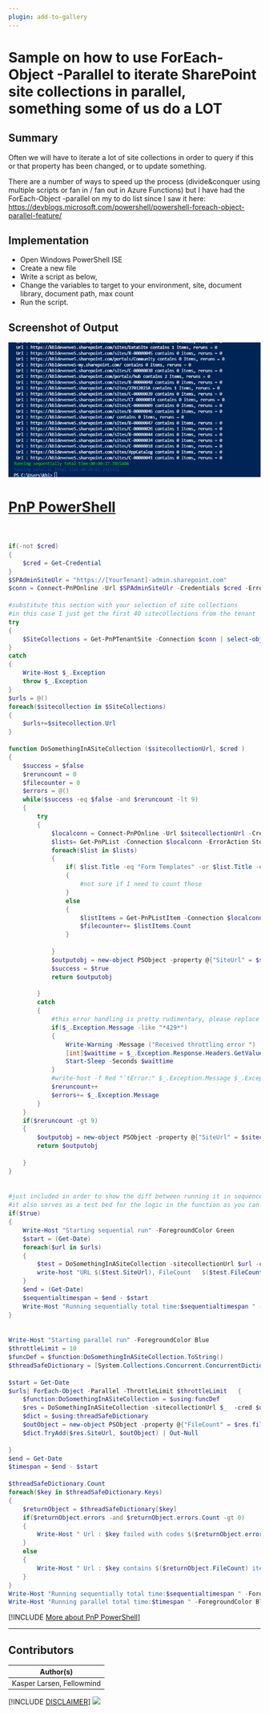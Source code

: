 ```yaml
---
plugin: add-to-gallery
---
```


# Sample on how to use ForEach-Object -Parallel to iterate SharePoint site collections in parallel, something some of us do a LOT

## Summary

Often we will have to iterate a lot of site collections in order to query if this or that property has been changed, or to update something.

There are a number of ways to speed up the process (divide&conquer using multiple scripts or fan in / fan out in Azure Functions) but I have had the ForEach-Object -parallel on my to do list since I saw it here: https://devblogs.microsoft.com/powershell/powershell-foreach-object-parallel-feature/


## Implementation

- Open Windows PowerShell ISE
- Create a new file
- Write a script as below,
- Change the variables to target to your environment, site, document library, document path, max count
- Run the script.
 
## Screenshot of Output 

![Example Screenshot](assets/preview.png)

# [PnP PowerShell](#tab/pnpps)
```powershell


if(-not $cred)
{
    $cred = Get-Credential
}
$SPAdminSiteUlr = "https://[YourTenant]-admin.sharepoint.com"
$conn = Connect-PnPOnline -Url $SPAdminSiteUlr -Credentials $cred -ErrorAction Stop

#substitute this section with your selection of site collections
#in this case I just get the first 40 sitecollections from the tenant
try
{
    $SiteCollections = Get-PnPTenantSite -Connection $conn | select-object -first 40
}
catch
{
    Write-Host $_.Exception
    throw $_.Exception
}
$urls = @()
foreach($sitecollection in $SiteCollections)
{
    $urls+=$sitecollection.Url    
}

function DoSomethingInASiteCollection ($sitecollectionUrl, $cred )
{
    $success = $false
    $reruncount = 0
    $filecounter = 0
    $errors = @()
    while($success -eq $false -and $reruncount -lt 9)
    {
        try
        {
            $localconn = Connect-PnPOnline -Url $sitecollectionUrl -Credentials $cred -ReturnConnection -ErrorAction Stop
            $lists= Get-PnPList -Connection $localconn -ErrorAction Stop| Where-Object {$_.BaseTemplate -eq 101 -and $_.Hidden -eq $false} 
            foreach($list in $lists)
            {
                if( $list.Title -eq "Form Templates" -or $list.Title -eq "Style Library" -or $list.Title -eq "Site Assets")
                {
                    #not sure if I need to count those
                }
                else
                {
                    $listItems = Get-PnPListItem -Connection $localconn -List $list  -ErrorAction Stop
                    $filecounter+= $listItems.Count
                }
                
            }
            $outputobj = new-object PSObject -property @{"SiteUrl" = $sitecollectionUrl; "FileCount" = $filecounter; "Reruncount" = $reruncount ; "errors"  = $errors}
            $success = $true
            return $outputobj
            
        }
        catch
        {
            #this error handling is pretty rudimentary, please replace it with your own :-)
            if($_.Exception.Message -like "*429*")
            {
                Write-Warning -Message ("Received throttling error ")
                [int]$waittime = $_.Exception.Response.Headers.GetValues("Retry-after")[0]
                Start-Sleep -Seconds $waittime
            }
            #write-host -f Red "`tError:" $_.Exception.Message $_.Exception
            $reruncount++
            $errors+= $_.Exception.Message
        }
    }
    if($reruncount -gt 9)
    {
        $outputobj = new-object PSObject -property @{"SiteUrl" = $sitecollectionUrl; "FileCount" = $filecounter; "Reruncount" = $reruncount ; "errors" = $errors}
        return $outputobj
    
    }
}


#just included in order to show the diff between running it in sequence and parallel
#it also serves as a test bed for the logic in the function as you can debug using this
if($true)
{
    Write-Host "Starting sequential run" -ForegroundColor Green
    $start = (Get-Date)
    foreach($url in $urls)
    {
        $test = DoSomethingInASiteCollection -sitecollectionUrl $url -cred $cred
        write-host "URL $($test.SiteUrl), FileCount   $($test.FileCount)  , Reruns $($test.Reruncount), errros  $($test.errors)" -ForegroundColor Yellow
    }
    $end = (Get-Date)
    $sequentialtimespan = $end - $start
    Write-Host "Running sequentially total time:$sequentialtimespan " -ForegroundColor Green
}


Write-Host "Starting parallel run" -ForegroundColor Blue
$throttleLimit = 10
$funcDef = $function:DoSomethingInASiteCollection.ToString()
$threadSafeDictionary = [System.Collections.Concurrent.ConcurrentDictionary[string,object]]::new()

$start = Get-Date
$urls| ForEach-Object -Parallel -ThrottleLimit $throttleLimit   {
    $function:DoSomethingInASiteCollection = $using:funcDef
    $res = DoSomethingInASiteCollection -sitecollectionUrl $_  -cred $using:cred 
    $dict = $using:threadSafeDictionary
    $outObject = new-object PSObject -property @{"FileCount" = $res.filecount; "Reruncount" = $res.reruncount; errors = $res.errors }
    $dict.TryAdd($res.SiteUrl, $outObject) | Out-Null

} 
$end = Get-Date
$timespan = $end - $start

$threadSafeDictionary.Count
foreach($key in $threadSafeDictionary.Keys)
{
    $returnObject = $threadSafeDictionary[$key]
    if($returnObject.errors -and $returnObject.errors.Count -gt 0)
    {
        Write-Host " Url : $key failed with codes $($returnObject.errors)" -ForegroundColor Red
    }
    else
    {
        Write-Host " Url : $key contains $($returnObject.FileCount) items, reruns = $($returnObject.Reruncount)"
    }
}
Write-Host "Running sequentially total time:$sequentialtimespan " -ForegroundColor Green
Write-Host "Running parallel total time:$timespan " -ForegroundColor Blue


```
[!INCLUDE [More about PnP PowerShell](../../docfx/includes/MORE-PNPPS.md)]
***

## Contributors

| Author(s) |
|-----------|
| Kasper Larsen, Fellowmind|

[!INCLUDE [DISCLAIMER](../../docfx/includes/DISCLAIMER.md)]
<img src="https://pnptelemetry.azurewebsites.net/script-samples/scripts/run-jobs-in-parallel" aria-hidden="true" />
